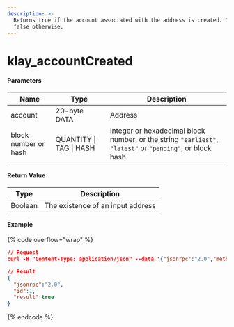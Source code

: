 ```yaml
---
description: >-
  Returns true if the account associated with the address is created. It returns
  false otherwise.
---
```


# klay\_accountCreated

#### **Parameters**

| Name                 | Type                    | Description                                                                                                |
| -------------------- | ----------------------- | ---------------------------------------------------------------------------------------------------------- |
| account              | 20-byte DATA            | Address                                                                                                    |
| block number or hash | QUANTITY \| TAG \| HASH | Integer or hexadecimal block number, or the string `"earliest"`, `"latest"` or `"pending"`, or block hash. |

#### **Return Value**

| Type    | Description                       |
| ------- | --------------------------------- |
| Boolean | The existence of an input address |

#### Example

{% code overflow="wrap" %}
```json
// Request
curl -H "Content-Type: application/json" --data '{"jsonrpc":"2.0","method":"klay_accountCreated","params":["0xa4f42d4d2a3a13874406435500950c9bf2d783db","latest"],"id":1}' http://klaytn.blockpi.network/v1/rpc/your-api-key

// Result
{
  "jsonrpc":"2.0",
  "id":1,
  "result":true
}
```
{% endcode %}
